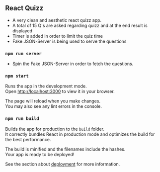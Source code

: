## React Quizz
- A very clean and aesthetic react quizz app.
- A total of 15 Q's are asked regarding quizz and at the end result is displayed
- Timer is added in order to limit the quiz time
- Fake JSON-Server is being used to serve the questions
  
### `npm run server`
- Spin the Fake JSON-Server in order to fetch the questions.
  
### `npm start`

Runs the app in the development mode.\
Open [http://localhost:3000](http://localhost:3000) to view it in your browser.

The page will reload when you make changes.\
You may also see any lint errors in the console.

### `npm run build`

Builds the app for production to the `build` folder.\
It correctly bundles React in production mode and optimizes the build for the best performance.

The build is minified and the filenames include the hashes.\
Your app is ready to be deployed!

See the section about [deployment](https://facebook.github.io/create-react-app/docs/deployment) for more information.

